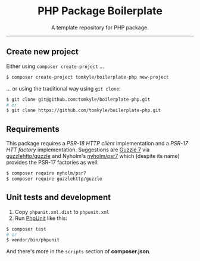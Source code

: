 <h1 align="center">PHP Package Boilerplate</h1>

<p align="center"> A template repository for PHP package.</p>

---



## Create new project


Either using `composer create-project` …

```bash
$ composer create-project tomkyle/boilerplate-php new-project  
```


… or using the traditional way using `git clone`:

```bash
$ git clone git@github.com:tomkyle/boilerplate-php.git
# or
$ git clone https://github.com/tomkyle/boilerplate-php.git
```



## Requirements

This package requires a *PSR-18 HTTP client* implementation and a *PSR-17 HTT factory* implementation. Suggestions are [Guzzle 7](https://packagist.org/packages/guzzlehttp/guzzle) via [guzzlehttp/guzzle](https://packagist.org/packages/guzzlehttp/) and Nyholm's [nyholm/psr7](nyholm/psr7) which (despite its name) provides the PSR-17 factories as well:


```bash
$ composer require nyholm/psr7
$ composer require guzzlehttp/guzzle
```



## Unit tests and development

1. Copy `phpunit.xml.dist` to `phpunit.xml` 
2. Run [PhpUnit](https://phpunit.de/) like this:

```bash
$ composer test
# or
$ vendor/bin/phpunit
```

And there's more in the `scripts` section of **composer.json**.


